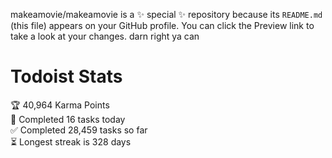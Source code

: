 makeamovie/makeamovie is a ✨ special ✨ repository because its `README.md` (this file) appears on your GitHub profile.
You can click the Preview link to take a look at your changes. darn right ya can

# Todoist Stats

<!-- TODO-IST:START -->
🏆  40,964 Karma Points           
🌸  Completed 16 tasks today           
✅  Completed 28,459 tasks so far           
⏳  Longest streak is 328 days
<!-- TODO-IST:END -->
